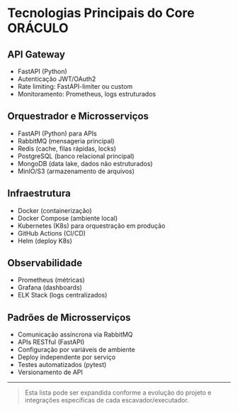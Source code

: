 # Tecnologias Principais do Core ORÁCULO

## API Gateway
- FastAPI (Python)
- Autenticação JWT/OAuth2
- Rate limiting: FastAPI-limiter ou custom
- Monitoramento: Prometheus, logs estruturados

## Orquestrador e Microsserviços
- FastAPI (Python) para APIs
- RabbitMQ (mensageria principal)
- Redis (cache, filas rápidas, locks)
- PostgreSQL (banco relacional principal)
- MongoDB (data lake, dados não estruturados)
- MinIO/S3 (armazenamento de arquivos)

## Infraestrutura
- Docker (containerização)
- Docker Compose (ambiente local)
- Kubernetes (K8s) para orquestração em produção
- GitHub Actions (CI/CD)
- Helm (deploy K8s)

## Observabilidade
- Prometheus (métricas)
- Grafana (dashboards)
- ELK Stack (logs centralizados)

## Padrões de Microsserviços
- Comunicação assíncrona via RabbitMQ
- APIs RESTful (FastAPI)
- Configuração por variáveis de ambiente
- Deploy independente por serviço
- Testes automatizados (pytest)
- Versionamento de API

---

> Esta lista pode ser expandida conforme a evolução do projeto e integrações específicas de cada escavador/executador.
